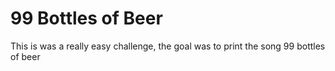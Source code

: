 # 99 Bottles of Beer

This is was a really easy challenge, 
the goal was to print the song 99 bottles of beer
